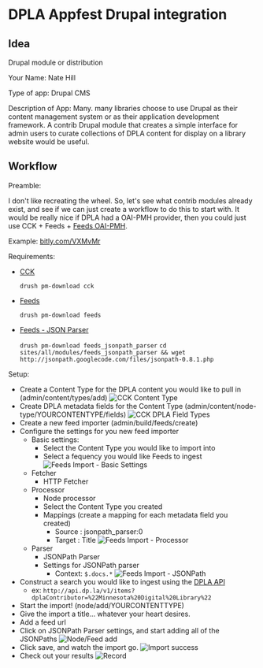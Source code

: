 DPLA Appfest Drupal integration
===

Idea
---

Drupal module or distribution

Your Name: Nate Hill

Type of app: Drupal CMS

Description of App: Many. many libraries choose to use Drupal as their content management system or as their application development framework. A contrib Drupal module that creates a simple interface for admin users to curate collections of DPLA content for display on a library website would be useful.

Workflow
---

Preamble:

I don't like recreating the wheel. So, let's see what contrib modules already exist, and see if we can just create a workflow to do this to start with. It would be really nice if DPLA had a OAI-PMH provider, then you could just use CCK + Feeds + [Feeds OAI-PMH](http://drupal.org/project/feeds_oai_pmh).

Example: [bitly.com/VXMvMr](http://bitly.com/VXMvMr)

Requirements:

  * [CCK](http://drupal.org/project/cck)

    `drush pm-download cck`

  * [Feeds](http://drupal.org/project/feeds)

    `drush pm-download feeds`

  * [Feeds - JSON Parser](http://drupal.org/project/feeds_jsonpath_parser)

    `drush pm-download feeds_jsonpath_parser`
    `cd sites/all/modules/feeds_jsonpath_parser && wget http://jsonpath.googlecode.com/files/jsonpath-0.8.1.php`

Setup:

* Create a Content Type for the DPLA content you would like to pull in (admin/content/types/add) ![CCK Content Type](http://i.imgur.com/Eh1ae.png) 
* Create DPLA metadata fields for the Content Type (admin/content/node-type/YOURCONTENTYPE/fields) ![CCK DPLA Field Types](http://i.imgur.com/TK2Pu.png) 
* Create a new feed importer (admin/build/feeds/create)
* Configure the settings for you new feed importer
  * Basic settings:
    * Select the Content Type you would like to import into
    * Select a fequency you would like Feeds to ingest ![Feeds Import - Basic Settings](http://i.imgur.com/wfC3l.png)
  * Fetcher
    * HTTP Fetcher
  * Processor
    * Node processor
    * Select the Content Type you created
    * Mappings (create a mapping for each metadata field you created)
      * Source : jsonpath_parser:0
      * Target : Title ![Feeds Import - Processor](http://i.imgur.com/PZTDP.png)
  * Parser
    * JSONPath Parser
    * Settings for JSONPath parser
      * Context: `$.docs.*` ![Feeds Import - JSONPath](http://i.imgur.com/xsfHJ.png)
* Construct a search you would like to ingest using the [DPLA API](https://github.com/dpla/platform/wiki)
  * ex:  `http://api.dp.la/v1/items?dplaContributor=%22Minnesota%20Digital%20Library%22`
* Start the import! (node/add/YOURCONTENTTYPE)
* Give the import a title... whatever your heart desires.
* Add a feed url
* Click on JSONPath Parser settings, and start adding all of the JSONPaths ![Node/Feed add](http://i.imgur.com/WCzzd.png)
* Click save, and watch the import go. ![Import success](http://i.imgur.com/mjNEe.png)
* Check out your results 
![Record](http://i.imgur.com/6AuEH.png)
